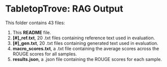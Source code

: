 # TabletopTrove: RAG Output

This folder contains 43 files:

1. This **README** file.
2. **[#]_ref.txt**, 20 .txt files containing reference text used in evaluation.
3. **[#]_gen.txt**, 20 .txt files containing generated text used in evaluation.
4. **macro_scores.txt**, a .txt file containing the average scores across the ROUGE scores for all samples.
5. **results.json**, a .json file containing the ROUGE scores for each sample.